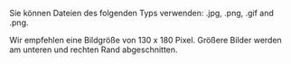 <!-- markdownlint-disable-file MD041 -->
Sie können Dateien des folgenden Typs verwenden: .jpg, .png, .gif and .png.

Wir empfehlen eine Bildgröße von 130 x 180 Pixel. Größere Bilder werden am unteren und rechten Rand abgeschnitten.
